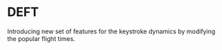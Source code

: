 # DEFT
Introducing new set of features for the keystroke dynamics by modifying the popular flight times. 
